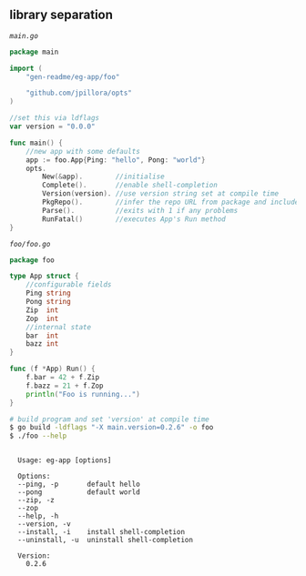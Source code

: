 ## library separation

_`main.go`_

<!--tmpl,chomp,code=go:cat main.go -->
``` go 
package main

import (
	"gen-readme/eg-app/foo"

	"github.com/jpillora/opts"
)

//set this via ldflags
var version = "0.0.0"

func main() {
	//new app with some defaults
	app := foo.App{Ping: "hello", Pong: "world"}
	opts.
		New(&app).        //initialise
		Complete().       //enable shell-completion
		Version(version). //use version string set at compile time
		PkgRepo().        //infer the repo URL from package and include in the help text
		Parse().          //exits with 1 if any problems
		RunFatal()        //executes App's Run method
}
```
<!--/tmpl-->

_`foo/foo.go`_

<!--tmpl,chomp,code=go:cat foo/foo.go -->
``` go 
package foo

type App struct {
	//configurable fields
	Ping string
	Pong string
	Zip  int
	Zop  int
	//internal state
	bar  int
	bazz int
}

func (f *App) Run() {
	f.bar = 42 + f.Zip
	f.bazz = 21 + f.Zop
	println("Foo is running...")
}
```
<!--/tmpl-->

```sh
# build program and set 'version' at compile time
$ go build -ldflags "-X main.version=0.2.6" -o foo
$ ./foo --help
```

<!--tmpl,chomp,code=plain:go build -ldflags "-X main.version=0.2.6" -o eg-app && ./eg-app --help && rm eg-app -->
``` plain 

  Usage: eg-app [options]

  Options:
  --ping, -p       default hello
  --pong           default world
  --zip, -z
  --zop
  --help, -h
  --version, -v
  --install, -i    install shell-completion
  --uninstall, -u  uninstall shell-completion

  Version:
    0.2.6

```
<!--/tmpl-->
